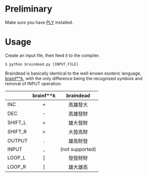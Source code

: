 # Preliminary

Make sure you have [PLY](https://www.dabeaz.com/ply/) installed.

# Usage

Create an input file, then feed it to the compiler.

```
$ python braindead.py [INPUT_FILE]
```

Braindead is basically identical to the well-known esoteric language, [brainf\*\*k](https://esolangs.org/wiki/Brainfuck), with the only difference being the recognized symbols and removal of INPUT operation:

|         | brainf**k |    braindead    |
|---------|:---------:|:---------------:|
| INC     |     +     |     高雄發大    |
| DEC     |     -     |     高雄發財    |
| SHIFT_L |     <     |     雄大發財    |
| SHIFT_R |     >     |     大發高財    |
| OUTPUT  |     .     |     雄高財發    |
| INPUT   |     ,     | (not supported) |
| LOOP_L  |     [     |     發發財財    |
| LOOP_R  |     ]     |     雄大雄高    |
